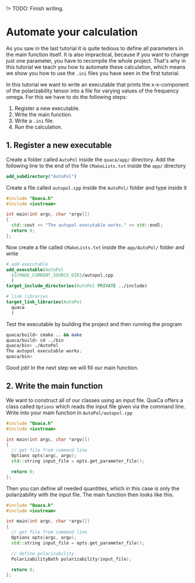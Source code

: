 !> TODO: Finish writing.

# Automate your calculation
As you saw in the last tutorial it is quite tedious to define all parameters in the main function itself.
It is also impractical, because if you want to change just one parameter, you have to recompile the whole project.
That's why in this tutorial we teach you how to automate these calculation, which means we show you how to use the `.ini` files you have seen in the first tutorial.

In this tutorial we want to write an executable that prints the x-x-component of the polarizability tensor into a file for varying values of the frequency omega.
For this we have to do the following steps:

1. Register a new executable.
2. Write the main function.
3. Write a `.ini` file.
4. Run the calculation.

## 1. Register a new executable
Create a folder called `AutoPol` inside the `quaca/app/` directory.
Add the following line to the end of the file `CMakeLists.txt` inside the `app/` directory
```cmake
add_subdirectory("AutoPol")
```
Create a file called `autopol.cpp` inside the `AutoPol/` folder and type inside it
```cpp
#include "Quaca.h"
#include <iostream>

int main(int argc, char *argv[])
{
  std::cout << "The autopol executable works." << std::endl;
  return 0;
};
```
Now create a file called `CMakeLists.txt` inside the `app/AutoPol/` folder and write
```cmake
# add executable
add_executable(AutoPol
  ${CMAKE_CURRENT_SOURCE_DIR}/autopol.cpp
  )
target_include_directories(AutoPol PRIVATE ../include)

# link libraries
target_link_libraries(AutoPol
  quaca
  )
```
Test the executable by building the project and then running the program
```bash
quaca/build> cmake .. && make
quaca/build> cd ../bin
quaca/bin> ./AutoPol
The autopol executable works.
quaca/bin>
```
Good job!
In the next step we will fill our main function.

## 2. Write the main function
We want to construct all of our classes using an input file.
QuaCa offers a class called `Options` which reads the input file given via the command line.
Write into your main function in `AutoPol/autopol.cpp`
```cpp
#include "Quaca.h"
#include <iostream>

int main(int argc, char *argv[])
{
  // get file from command line
  Options opts(argc, argv);
  std::string input_file = opts.get_parameter_file();

  return 0;
};
```

Then you can define all needed quantities, which in this case is only the polarizability with the input file.
The main function then looks like this.
```cpp
#include "Quaca.h"
#include <iostream>

int main(int argc, char *argv[])
{
  // get file from command line
  Options opts(argc, argv);
  std::string input_file = opts.get_parameter_file();

  // define polarizability
  PolarizabilityBath polarizability(input_file);

  return 0;
};
```
